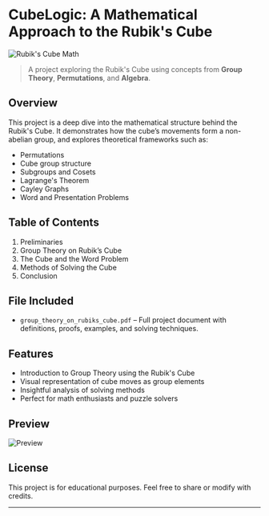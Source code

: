 # CubeLogic: A Mathematical Approach to the Rubik's Cube

![Rubik's Cube Math](https://media.tenor.com/kNG5K3Ech14AAAAC/rubiks-cube.gif)

> A project exploring the Rubik's Cube using concepts from **Group Theory**, **Permutations**, and **Algebra**.

## Overview

This project is a deep dive into the mathematical structure behind the Rubik's Cube. It demonstrates how the cube’s movements form a non-abelian group, and explores theoretical frameworks such as:

- Permutations
- Cube group structure
- Subgroups and Cosets
- Lagrange's Theorem
- Cayley Graphs
- Word and Presentation Problems

## Table of Contents

1. Preliminaries  
2. Group Theory on Rubik’s Cube  
3. The Cube and the Word Problem  
4. Methods of Solving the Cube  
5. Conclusion

## File Included

- `group_theory_on_rubiks_cube.pdf` – Full project document with definitions, proofs, examples, and solving techniques.

## Features

- Introduction to Group Theory using the Rubik's Cube
- Visual representation of cube moves as group elements
- Insightful analysis of solving methods
- Perfect for math enthusiasts and puzzle solvers

## Preview

![Preview](https://media.tenor.com/I4I6NGLuG1oAAAAC/math-rubiks-cube.gif)

## License

This project is for educational purposes. Feel free to share or modify with credits.

---
